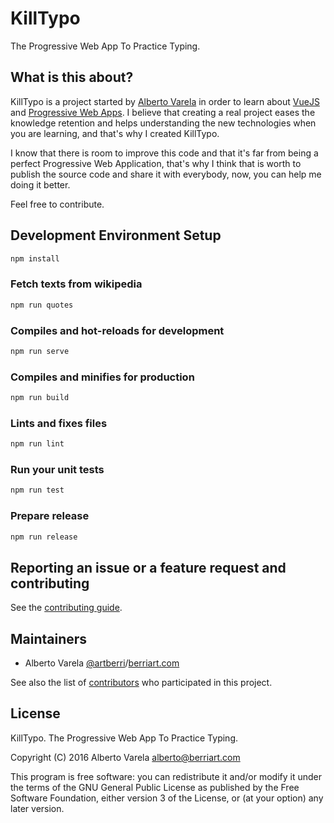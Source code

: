 # KillTypo

The Progressive Web App To Practice Typing.

## What is this about?

KillTypo is a project started by
[Alberto Varela](http://www.berriart.com) in order to learn about [VueJS](https://vuejs.org/)
and [Progressive Web Apps](https://developers.google.com/web/progressive-web-apps/). I believe
that creating a real project eases the knowledge retention and helps understanding the new
technologies when you are learning, and that's why I created KillTypo.

I know that there is room to improve this code and that it's far from being a perfect Progressive
Web Application, that's why I think that is worth to publish the source code and share it with
everybody, now, you can help me doing it better.

Feel free to contribute.

## Development Environment Setup

``` bash
npm install
```

### Fetch texts from wikipedia

``` bash
npm run quotes
```

### Compiles and hot-reloads for development

``` bash
npm run serve
```

### Compiles and minifies for production

``` bash
npm run build
```

### Lints and fixes files

``` bash
npm run lint
```

### Run your unit tests

``` bash
npm run test
```

### Prepare release

``` bash
npm run release
```

## Reporting an issue or a feature request and contributing

See the [contributing guide](CONTRIBUTING.md).

## Maintainers

* Alberto Varela [@artberri](https://github.com/artberri)/[berriart.com](http://www.berriart.com)

See also the list of [contributors](https://github.com/artberri/killtypo/graphs/contributors) who participated in this project.

## License

KillTypo. The Progressive Web App To Practice Typing.

Copyright (C) 2016 Alberto Varela <alberto@berriart.com>

This program is free software: you can redistribute it and/or modify
it under the terms of the GNU General Public License as published by
the Free Software Foundation, either version 3 of the License, or
(at your option) any later version.
